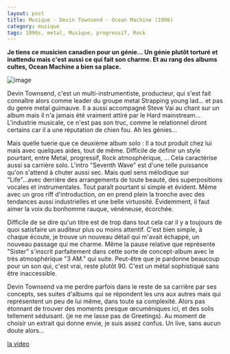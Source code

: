 ```yaml
---
layout: post
title: Musique - Devin Townsend - Ocean Machine (1996)
category: musique
tags: 1990s, metal, Musique, progressif, Rock
---
```

**Je tiens ce musicien canadien pour un génie... Un génie plutôt torturé et inattendu mais c'est aussi ce qui fait son charme. Et au rang des albums cultes, Ocean Machine a bien sa place.**

![image](https://cheziceman.files.wordpress.com/2019/04/devintownsend.jpg)

Devin Townsend, c'est un multi-instrumentiste, producteur, qui s'est fait connaître alors comme leader du groupe metal Strapping young lad... et pas du genre metal guimauve. Il a aussi accompagné Steve Vai au chant sur un album mais il n'a jamais été vraiment attiré par le Hard mainstream... L'industrie musicale, ce n'est pas son truc, comme le relationnel diront certains car il a une réputation de chien fou. Ah les génies...

Mais quelle tuerie que ce deuxième album solo : Il a tout produit chez lui mais avec quelques aides, tout de même. Difficile de définir un style pourtant, entre Metal, progressif, Rock atmosphérique, ... Cela caractérise aussi sa carrière solo. L'intro "Seventh Wave" est d'une telle puissance qu'on s'attend à chuter aussi sec. Mais quel sens mélodique sur "Life"...avec derrière des arrangements de toute beauté, des superpositions vocales et instrumentales. Tout paraît pourtant si simple et évident. Même avec un gros riff d'introduction, on en prend plein la tronche avec des tendances aussi industrielles et une belle virtuosité. Évidemment, il faut aimer la voix du bonhomme rauque, vénéneuse, écorchée. 

Difficile de se dire qu'un titre est de trop dans tout cela car il y a toujours de quoi satisfaire un auditeur plus ou moins attentif. C'est bien simple, à chaque écoute, je trouve un nouveau détail qui m'avait échappé, un nouveau passage qui me charme. Même la pause relative que représente "Sister" s'inscrit parfaitement dans cette sorte de concept-album avec le très atmosphérique "3 AM." qui suite. Peut-être que je pardonne beaucoup pour un son qui, c'est vrai, reste plutôt 90. C'est un métal sophistiqué sans être inaccessible. 

Devin Townsend va me perdre parfois dans le reste de sa carrière par ses concepts, ses suites d'albums qui se répondent les uns aux autres mais qui représentent un peu de lui même, dans toute sa complexité. Alors pas étonnant de trouver des moments presque œcuméniques ici, et des solis tellement séduisant. (je ne me lasse pas de Greetings). Au moment de choisir un extrait qui donne envie, je suis assez confus. Un live, sans aucun doute alors...

[la video](https://www.youtube.com/watch?v=yOCdzAiZgeQ)


